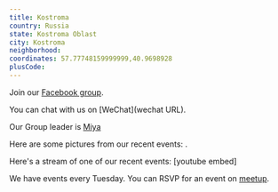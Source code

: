 ```yaml
---
title: Kostroma
country: Russia
state: Kostroma Oblast
city: Kostroma
neighborhood: 
coordinates: 57.77748159999999,40.9698928
plusCode:
---
```

Join our [Facebook group](https://www.facebook.com/groups/free.Code.Camp.Kostroma.City/).

You can chat with us on [WeChat](wechat URL).

Our Group leader is [Miya](freecodecamp.org/miya)

Here are some pictures from our recent events:
![]().

Here's a stream of one of our recent events:
[youtube embed]

We have events every Tuesday. You can RSVP for an event on [meetup](meetupurl).
